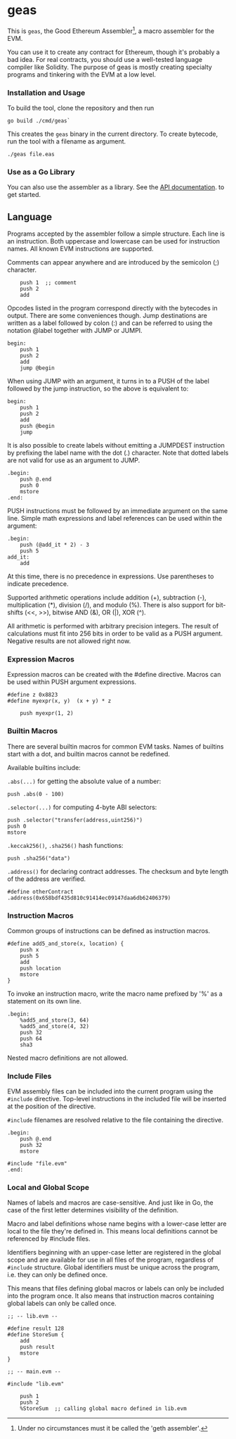 # geas

This is `geas`, the Good Ethereum Assembler[^1], a macro assembler for the EVM.

You can use it to create any contract for Ethereum, though it's probably a bad idea.
For real contracts, you should use a well-tested language compiler like Solidity.
The purpose of geas is mostly creating specialty programs and tinkering with the EVM
at a low level.

### Installation and Usage

To build the tool, clone the repository and then run

	go build ./cmd/geas`

This creates the `geas` binary in the current directory. To create bytecode, run the tool
with a filename as argument.

	./geas file.eas

### Use as a Go Library

You can also use the assembler as a library. See the [API documentation](https://pkg.go.dev/github.com/fjl/geas/asm).
to get started.

## Language

Programs accepted by the assembler follow a simple structure. Each line is an instruction.
Both uppercase and lowercase can be used for instruction names. All known EVM instructions
are supported.

Comments can appear anywhere and are introduced by the semicolon (;) character.

		push 1  ;; comment
		push 2
		add

Opcodes listed in the program correspond directly with the bytecodes in output. There are
some conveniences though. Jump destinations are written as a label followed by colon (:)
and can be referred to using the notation @label together with JUMP or JUMPI.

	begin:
		push 1
		push 2
		add
		jump @begin

When using JUMP with an argument, it turns in to a PUSH of the label followed by the jump
instruction, so the above is equivalent to:

	begin:
		push 1
		push 2
		add
		push @begin
		jump

It is also possible to create labels without emitting a JUMPDEST instruction by prefixing
the label name with the dot (.) character. Note that dotted labels are not valid for use
as an argument to JUMP.

	.begin:
		push @.end
		push 0
		mstore
	.end:

PUSH instructions must be followed by an immediate argument on the same line. Simple math
expressions and label references can be used within the argument:

	.begin:
		push (@add_it * 2) - 3
		push 5
	add_it:
		add

At this time, there is no precedence in expressions. Use parentheses to indicate precedence.

Supported arithmetic operations include addition (+), subtraction (-), multiplication (*),
division (/), and modulo (%). There is also support for bit-shifts (<<, >>), bitwise AND
(&), OR (|), XOR (^).

All arithmetic is performed with arbitrary precision integers. The result of calculations
must fit into 256 bits in order to be valid as a PUSH argument. Negative results are not
allowed right now.

### Expression Macros

Expression macros can be created with the #define directive. Macros can be used within
PUSH argument expressions.

	#define z 0x8823
	#define myexpr(x, y)  (x + y) * z

		push myexpr(1, 2)

### Builtin Macros

There are several builtin macros for common EVM tasks. Names of builtins start with a dot,
and builtin macros cannot be redefined.

Available builtins include:

`.abs(...)` for getting the absolute value of a number:

	push .abs(0 - 100)

`.selector(...)` for computing 4-byte ABI selectors:

	push .selector("transfer(address,uint256)")
	push 0
	mstore

`.keccak256()`, `.sha256()` hash functions:

	push .sha256("data")

`.address()` for declaring contract addresses. The checksum and byte length of the address
are verified.

	#define otherContract .address(0x658bdf435d810c91414ec09147daa6db62406379)

### Instruction Macros

Common groups of instructions can be defined as instruction macros.

	#define add5_and_store(x, location) {
		push x
		push 5
		add
		push location
		mstore
	}

To invoke an instruction macro, write the macro name prefixed by '%' as a statement on its
own line.

	.begin:
		%add5_and_store(3, 64)
		%add5_and_store(4, 32)
		push 32
		push 64
		sha3

Nested macro definitions are not allowed.

### Include Files

EVM assembly files can be included into the current program using the `#include`
directive. Top-level instructions in the included file will be inserted at the position of
the directive.

`#include` filenames are resolved relative to the file containing the directive.

	.begin:
		push @.end
		push 32
		mstore

	#include "file.evm"
	.end:

### Local and Global Scope

Names of labels and macros are case-sensitive. And just like in Go, the case of the first
letter determines visibility of the definition.

Macro and label definitions whose name begins with a lower-case letter are local to the
file they're defined in. This means local definitions cannot be referenced by #include
files.

Identifiers beginning with an upper-case letter are registered in the global scope and are
available for use in all files of the program, regardless of `#include` structure. Global
identifiers must be unique across the program, i.e. they can only be defined once.

This means that files defining global macros or labels can only be included into the
program once. It also means that instruction macros containing global labels can only be
called once.

	;; -- lib.evm --

	#define result 128
	#define StoreSum {
		add
		push result
		mstore
	}

	;; -- main.evm --

	#include "lib.evm"

		push 1
		push 2
		%StoreSum  ;; calling global macro defined in lib.evm

[^1]: Under no circumstances must it be called the 'geth assembler'.
